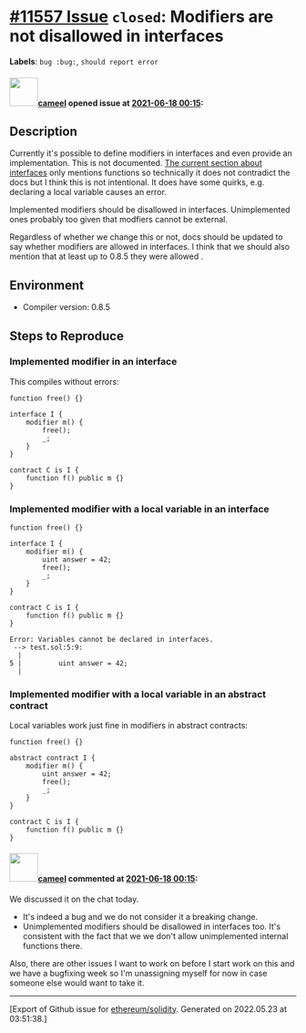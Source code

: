 # [\#11557 Issue](https://github.com/ethereum/solidity/issues/11557) `closed`: Modifiers are not disallowed in interfaces
**Labels**: `bug :bug:`, `should report error`


#### <img src="https://avatars.githubusercontent.com/u/137030?v=4" width="50">[cameel](https://github.com/cameel) opened issue at [2021-06-18 00:15](https://github.com/ethereum/solidity/issues/11557):

## Description

Currently it's possible to define modifiers in interfaces and even provide an implementation. This is not documented. [The current section about interfaces](https://docs.soliditylang.org/en/v0.8.5/contracts.html#interfaces) only mentions functions so technically it does not contradict the docs but I think this is not intentional. It does have some quirks, e.g. declaring a local variable causes an error.

Implemented modifiers should be disallowed in interfaces. Unimplemented ones probably too given that modfiers cannot be external.

Regardless of whether we change this or not, docs should be updated to say whether modifiers are allowed in interfaces. I think that we should also mention that at least up to 0.8.5 they were allowed .

## Environment

- Compiler version: 0.8.5

## Steps to Reproduce

### Implemented modifier in an interface
This compiles without errors:
```solidity
function free() {}

interface I {
    modifier m() {
        free();
        _;
    }
}

contract C is I {
    function f() public m {}
}
```

### Implemented modifier with a local variable in an interface
```solidity
function free() {}

interface I {
    modifier m() {
        uint answer = 42;
        free();
        _;
    }
}

contract C is I {
    function f() public m {}
}
```
```
Error: Variables cannot be declared in interfaces.
 --> test.sol:5:9:
  |
5 |         uint answer = 42;
  |   
```

### Implemented modifier with a local variable in an abstract contract
Local variables work just fine in modifiers in abstract contracts:
```solidity
function free() {}

abstract contract I {
    modifier m() {
        uint answer = 42;
        free();
        _;
    }
}

contract C is I {
    function f() public m {}
}
```

#### <img src="https://avatars.githubusercontent.com/u/137030?v=4" width="50">[cameel](https://github.com/cameel) commented at [2021-06-18 00:15](https://github.com/ethereum/solidity/issues/11557#issuecomment-865058796):

We discussed it on the chat today.
- It's indeed a bug and we do not consider it a breaking change.
- Unimplemented modifiers should be disallowed in interfaces too. It's consistent with the fact that we we don't allow unimplemented internal functions there.

Also, there are other issues I want to work on before I start work on this and we have a bugfixing week so I'm unassigning myself for now in case someone else would want to take it.


-------------------------------------------------------------------------------



[Export of Github issue for [ethereum/solidity](https://github.com/ethereum/solidity). Generated on 2022.05.23 at 03:51:38.]
